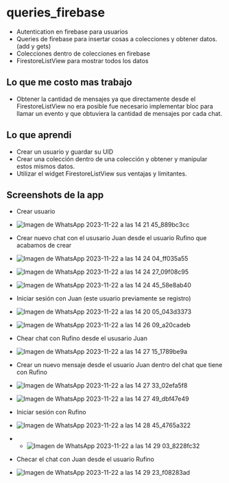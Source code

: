 # queries_firebase

- Autentication en firebase para usuarios
- Queries de firebase para insertar cosas a colecciones y obtener datos. (add y gets)
- Colecciones dentro de colecciones en firebase
- FirestoreListView para mostrar todos los datos

## Lo que me costo mas trabajo
- Obtener la cantidad de mensajes ya que directamente desde el FirestoreListView no era posible fue necesario implementar bloc para llamar un evento y que obtuviera la cantidad de mensajes por cada chat.

## Lo que aprendi
- Crear un usuario y guardar su UID
- Crear una colección dentro de una colección y obtener y manipular estos mismos datos.
- Utilizar el widget FirestoreListView sus ventajas y limitantes.

## Screenshots de la app
- Crear usuario
- ![Imagen de WhatsApp 2023-11-22 a las 14 21 45_889bc3cc](https://github.com/josepvazquezp/moviles/assets/74749686/d0e1a52f-4b9d-4287-931e-11b02e0224e9)

- Crear nuevo chat con el ususario Juan desde el usuario Rufino que acabamos de crear
- ![Imagen de WhatsApp 2023-11-22 a las 14 24 04_ff035a55](https://github.com/josepvazquezp/moviles/assets/74749686/14ace585-2a81-4a57-af5c-c24823b0e8b7)
- ![Imagen de WhatsApp 2023-11-22 a las 14 24 27_09f08c95](https://github.com/josepvazquezp/moviles/assets/74749686/5a1839bf-b36e-4703-a87e-cceca22f0256)
- ![Imagen de WhatsApp 2023-11-22 a las 14 24 45_58e8ab40](https://github.com/josepvazquezp/moviles/assets/74749686/33907d14-3faf-4f46-9cad-7dfa6f3a2d73)

- Iniciar sesión con Juan (este usuario previamente se registro)
- ![Imagen de WhatsApp 2023-11-22 a las 14 20 05_043d3373](https://github.com/josepvazquezp/moviles/assets/74749686/b5a34bbf-76b0-41a9-a0de-d8a2c0c57aa1)
- ![Imagen de WhatsApp 2023-11-22 a las 14 26 09_a20cadeb](https://github.com/josepvazquezp/moviles/assets/74749686/3d0b4cf7-4277-46b1-8ed7-74c5631fc66c)

- Chear chat con Rufino desde el ususario Juan
- ![Imagen de WhatsApp 2023-11-22 a las 14 27 15_1789be9a](https://github.com/josepvazquezp/moviles/assets/74749686/55113f48-3115-4fbc-8cf7-c81247548f4c)

- Crear un nuevo mensaje desde el usuario Juan dentro del chat que tiene con Rufino
- ![Imagen de WhatsApp 2023-11-22 a las 14 27 33_02efa5f8](https://github.com/josepvazquezp/moviles/assets/74749686/36a45e2d-20f5-4422-9f8d-3d13c124f554)
- ![Imagen de WhatsApp 2023-11-22 a las 14 27 49_dbf47e49](https://github.com/josepvazquezp/moviles/assets/74749686/4710e1df-e0aa-495f-b816-844f97957b48)

- Iniciar sesión con Rufino
- ![Imagen de WhatsApp 2023-11-22 a las 14 28 45_4765a322](https://github.com/josepvazquezp/moviles/assets/74749686/d2edb1b9-bf73-4937-ba02-323942217909)
- - ![Imagen de WhatsApp 2023-11-22 a las 14 29 03_8228fc32](https://github.com/josepvazquezp/moviles/assets/74749686/348e6c80-fa3f-465a-82f3-52d295604ae2)

- Checar el chat con Juan desde el usuario Rufino
- ![Imagen de WhatsApp 2023-11-22 a las 14 29 23_f08283ad](https://github.com/josepvazquezp/moviles/assets/74749686/2c922ad2-20fe-460d-8740-71045d2b0ee3)








